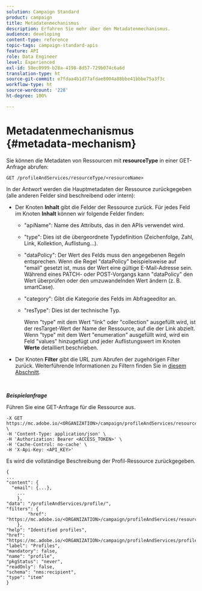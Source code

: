 ```yaml
---
solution: Campaign Standard
product: campaign
title: Metadatenmechanismus
description: Erfahren Sie mehr über den Metadatenmechanismus.
audience: developing
content-type: reference
topic-tags: campaign-standard-apis
feature: API
role: Data Engineer
level: Experienced
exl-id: 58ec0999-b28a-4198-8d57-729b074c6a6d
translation-type: ht
source-git-commit: e7fdaa4b1d77afdae8004a88bbe41bbbe75a3f3c
workflow-type: ht
source-wordcount: '228'
ht-degree: 100%

---
```


# Metadatenmechanismus {#metadata-mechanism}

Sie können die Metadaten von Ressourcen mit **resourceType** in einer GET-Anfrage abrufen:

`GET /profileAndServices/resourceType/<resourceName>`

In der Antwort werden die Hauptmetadaten der Ressource zurückgegeben (alle anderen Felder sind beschreibend oder intern):

* Der Knoten **Inhalt** gibt die Felder der Ressource zurück. Für jedes Feld im Knoten **Inhalt** können wir folgende Felder finden:

   * &quot;apiName&quot;: Name des Attributs, das in den APIs verwendet wird.
   * &quot;type&quot;: Dies ist die übergeordnete Typdefinition (Zeichenfolge, Zahl, Link, Kollektion, Auflistung...).
   * &quot;dataPolicy&quot;: Der Wert des Felds muss den angegebenen Regeln entsprechen. Wenn die Regel &quot;dataPolicy&quot; beispielsweise auf &quot;email&quot; gesetzt ist, muss der Wert eine gültige E-Mail-Adresse sein. Während eines PATCH- oder POST-Vorgangs kann &quot;dataPolicy&quot; den Wert überprüfen oder den umzuwandelnden Wert ändern (z. B. smartCase).
   * &quot;category&quot;: Gibt die Kategorie des Felds im Abfrageeditor an.
   * &quot;resType&quot;: Dies ist der technische Typ.

      Wenn &quot;type&quot; mit dem Wert &quot;link&quot; oder &quot;collection&quot; ausgefüllt wird, ist der resTarget-Wert der Name der Ressource, auf die der Link abzielt.
Wenn &quot;type&quot; mit dem Wert &quot;enumeration&quot; ausgefüllt wird, wird ein Feld &quot;values&quot; hinzugefügt und jeder Auflistungswert im Knoten **Werte** detailliert beschrieben.

* Der Knoten **Filter** gibt die URL zum Abrufen der zugehörigen Filter zurück. Weiterführende Informationen zu Filtern finden Sie in [diesem Abschnitt](../../api/using/filtering.md).

<!-- créer une section au même niveau sur les liens -->
<!-- dans l'exemple: birthdate, email +  mettre 2 liens : un de type 1-1 , 1-N
si on prend l'exemple de l'org unit, on aura un bon exemple lien -->
<!-- plus reparler du node Data -->

<br/>

***Beispielanfrage***

Führen Sie eine GET-Anfrage für die Ressource aus.

```
-X GET https://mc.adobe.io/<ORGANIZATION>/campaign/profileAndServices/resourceType/profile \
-H 'Content-Type: application/json' \
-H 'Authorization: Bearer <ACCESS_TOKEN>' \
-H 'Cache-Control: no-cache' \
-H 'X-Api-Key: <API_KEY>'
```

Es wird die vollständige Beschreibung der Profil-Ressource zurückgegeben.

```
{
...
"content": {
  "email": {...},
    ...
    },
"data": "/profileAndServices/profile/",
"filters": {
        "href": "https://mc.adobe.io/<ORGANIZATION>/campaign/profileAndServices/resourceType/<PKEY>"
    },
"help": "Identified profiles",
"href": "https://mc.adobe.io/<ORGANIZATION>/campaign/profileAndServices/profile/metadata",
"label": "Profiles",
"mandatory": false,
"name": "profile",
"pkgStatus": "never",
"readOnly": false,
"schema": "nms:recipient",
"type": "item"
}
```

